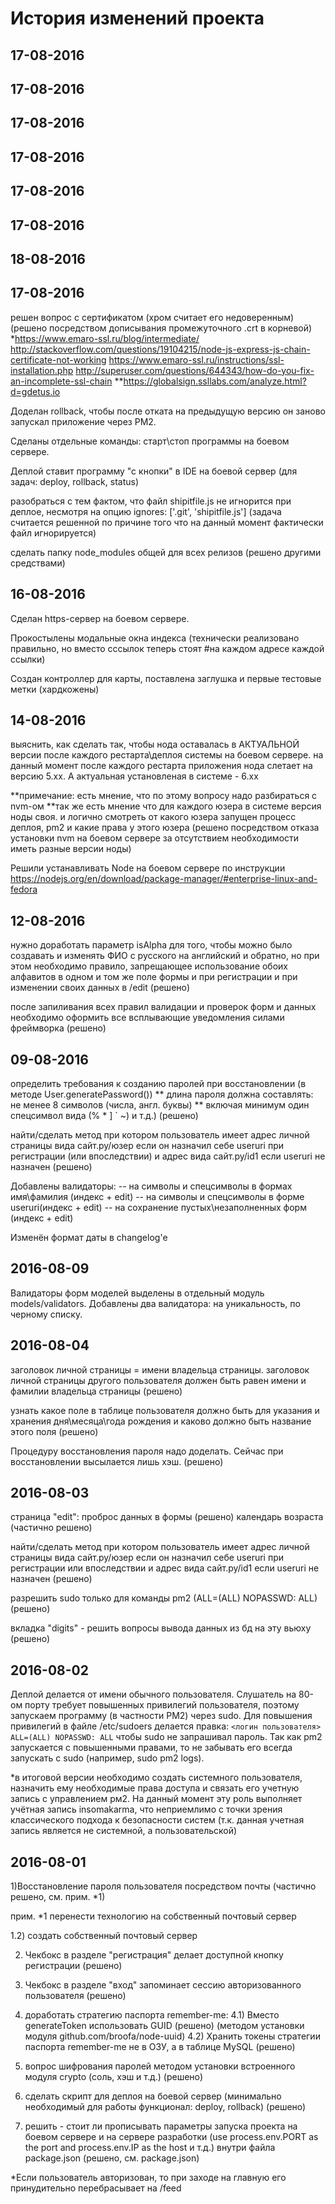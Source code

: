 
История изменений проекта
=========================

17-08-2016
----------

17-08-2016
----------

17-08-2016
----------

17-08-2016
----------

17-08-2016
----------

17-08-2016
----------

18-08-2016
----------


17-08-2016
----------
решен вопрос с сертификатом (хром считает его недоверенным) (решено посредством дописывания
                                                             промежуточного .crt в корневой)
    *https://www.emaro-ssl.ru/blog/intermediate/
     http://stackoverflow.com/questions/19104215/node-js-express-js-chain-certificate-not-working
     https://www.emaro-ssl.ru/instructions/ssl-installation.php
     http://superuser.com/questions/644343/how-do-you-fix-an-incomplete-ssl-chain
    **https://globalsign.ssllabs.com/analyze.html?d=gdetus.io
    
Доделан rollback, чтобы после отката на предыдущую версию он заново запускал приложение через PM2.

Сделаны отдельные команды: старт\стоп программы на боевом сервере.

Деплой ставит программу "с кнопки" в IDE на боевой сервер (для задач: deploy, rollback, status)

разобраться с тем фактом, что файл shipitfile.js не игнорится при деплое, 
несмотря на опцию ignores: ['.git', 'shipitfile.js'] (задача считается решенной по причине того что
                                                      на данный момент фактически файл игнорируется)
                                                      
сделать папку node_modules общей для всех релизов     (решено другими средствами)                                                 


16-08-2016
----------
Сделан https-сервер на боевом сервере.

Прокостылены модальные окна индекса (технически реализовано правильно, но вместо
сссылок теперь стоят #на каждом адресе каждой ссылки)

Создан контроллер для карты, поставлена заглушка и первые тестовые метки (хардкожены)


14-08-2016
----------

выяснить, как сделать так, чтобы нода оставалась в АКТУАЛЬНОЙ версии после
каждого рестарта\деплоя системы на боевом сервере. на данный момент после каждого
рестарта приложения нода слетает на версию 5.хх. А актуальная установленая в
системе - 6.хх

**примечание: есть мнение, что по этому вопросу надо разбираться с nvm-ом
**так же есть мнение что для каждого юзера в системе версия ноды своя. и логично
смотреть от какого юзера запущен процесс деплоя, pm2 и какие права у этого юзера 
                                        (решено посредством отказа установки nvm
                                         на боевом сервере за отсутствием
                                         необходимости иметь разные версии ноды)

Решили устанавливать Node на боевом сервере по инструкции
https://nodejs.org/en/download/package-manager/#enterprise-linux-and-fedora




12-08-2016
----------
нужно доработать параметр isAlpha для того, чтобы можно было создавать и
     изменять ФИО с русского на английский и обратно, но при этом необходимо
     правило, запрещающее использование обоих алфавитов в одном и том же
     поле формы и при регистрации и при изменении своих данных в /edit (решено)
     
после запиливания всех правил валидации и проверок форм и данных необходимо
   оформить все всплывающие уведомления силами фреймворка              (решено)


09-08-2016
----------
определить требования к созданию паролей при восстановлении (в методе
User.generatePassword()) 
** длина пароля должна составлять: не менее 8 символов (числа, англ. буквы)
** включая минимум один спецсимвол вида (% * ] ` ~) и т.д.)            (решено)

найти/сделать метод при котором пользователь имеет адрес личной страницы вида
сайт.ру/юзер если он назначил себе useruri при регистрации (или впоследствии)
и адрес вида сайт.ру/id1 если useruri не назначен                      (решено)
     
Добавлены валидаторы: 
-- на символы и спецсимволы в формах имя\фамилия (индекс + edit)
-- на символы и спецсимволы в форме useruri(индекс + edit)
-- на сохранение пустых\незаполненных форм (индекс + edit)

Изменён формат даты в changelog'e

2016-08-09
----------

Валидаторы форм моделей выделены в отдельный модуль models/validators.
Добавлены два валидатора: на уникальность, по черному списку.

2016-08-04
----------

заголовок личной страницы = имени владельца страницы. заголовок личной страницы
другого пользователя должен быть равен имени и фамилии владельца страницы 
   (решено)
   
узнать какое поле в таблице пользователя должно быть для указания и хранения
дня\месяца\года рождения и каково должно быть название этого поля (решено)

Процедуру восстановления пароля надо доделать. Сейчас при восстановлении
высылается лишь хэш. (решено)

2016-08-03
----------

страница "edit":
проброс данных в формы (решено)
календарь возраста  (частично решено)

найти/сделать метод при котором пользователь имеет адрес личной страницы вида
сайт.ру/юзер если он назначил себе useruri при регистрации или впоследствии
и адрес вида сайт.ру/id1 если useruri не назначен (решено)

разрешить sudo только для команды pm2 (ALL=(ALL) NOPASSWD: ALL) (решено)

вкладка "digits" - решить вопросы вывода данных из бд на эту вьюху (решено)


2016-08-02
----------

Деплой делается от имени обычного пользователя.
Слушатель на 80-ом порту требует повышенных привилегий пользователя, поэтому запускаем программу (в частности PM2) через sudo.
Для повышения привилегий в файле /etc/sudoers делается правка:
`<логин пользователя> ALL=(ALL) NOPASSWD: ALL` чтобы sudo не запрашивал пароль.
Так как pm2 запускается с повышенными правами, то не забывать его всегда запускать с sudo (например, sudo pm2 logs).

*в итоговой версии необходимо создать системного пользователя, назначить ему необходимые права доступа и связать его учетную запись
 с управлением рм2. На данный момент эту роль выполняет учётная запись insomakarma, что неприемлимо с точки зрения классического
 подхода к безопасности систем (т.к. данная учетная запись является не системной, а пользовательской)

2016-08-01
----------

1)Восстановление пароля пользователя посредством почты (частично решено, см. прим. *1)

прим. *1 перенести технологию на собственный почтовый сервер

1.2) создать собственный почтовый сервер

2) Чекбокс в разделе "регистрация" делает доступной кнопку регистрации (решено)

3) Чекбокс в разделе "вход" запоминает сессию авторизованного пользователя (решено)

4) доработать стратегию паспорта remember-me:
4.1) Вместо generateToken использовать GUID (решено) (методом установки модуля github.com/broofa/node-uuid)
4.2) Хранить токены стратегии паспорта remember-me не в ОЗУ, а в таблице MySQL (решено)

5) вопрос шифрования паролей методом установки встроенного модуля crypto (соль, хэш и т.д.) (решено)

6) сделать скрипт для деплоя на боевой сервер (минимально необходимый для работы функционал: deploy, rollback) 
   (решено)

7) решить - стоит ли прописывать параметры запуска проекта на боевом сервере
    и на сервере разработки (use process.env.PORT as the port and process.env.IP
    as the host и т.д.) внутри файла package.json (решено, см. package.json)


*Если пользователь авторизован, то при заходе на главную его 
принудительно перебрасывает на /feed

